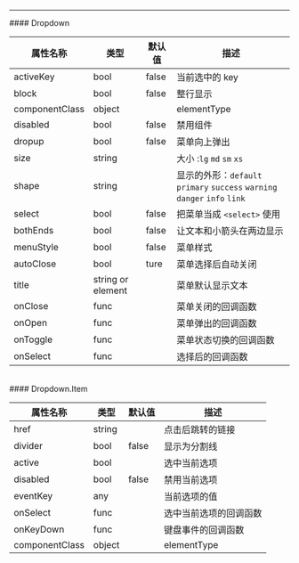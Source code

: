 <hr/>
#### Dropdown

属性名称           | 类型                | 默认值      | 描述
-------------- | ----------------- | -------- | --------------------------------------------------------------------
activeKey      | bool              | false    | 当前选中的 key
block          | bool              | false    | 整行显示
componentClass | object            |          | elementType
disabled       | bool              | false    | 禁用组件
dropup         | bool              | false    | 菜单向上弹出
size           | string            |          | 大小 :`lg` `md` `sm` `xs`
shape          | string            |          | 显示的外形：`default` `primary` `success` `warning` `danger` `info` `link`
select         | bool              | false    | 把菜单当成 `<select>` 使用
bothEnds       | bool              | false    | 让文本和小箭头在两边显示
menuStyle      | bool              | false    | 菜单样式
autoClose      | bool              | ture     | 菜单选择后自动关闭
title          | string or element |          | 菜单默认显示文本
onClose        | func              |          | 菜单关闭的回调函数
onOpen         | func              |          | 菜单弹出的回调函数
onToggle       | func              |          | 菜单状态切换的回调函数
onSelect       | func              |          | 选择后的回调函数

<br/>
#### Dropdown.Item

属性名称           | 类型     | 默认值   | 描述
-------------- | ------ | ----- | -----------
href           | string |       | 点击后跳转的链接
divider        | bool   | false | 显示为分割线
active         | bool   |       | 选中当前选项
disabled       | bool   | false | 禁用当前选项
eventKey       | any    |       | 当前选项的值
onSelect       | func   |       | 选中当前选项的回调函数
onKeyDown      | func   |       | 键盘事件的回调函数
componentClass | object |       | elementType
